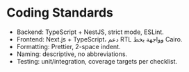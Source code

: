 # Coding Standards

- Backend: TypeScript + NestJS, strict mode, ESLint.
- Frontend: Next.js + TypeScript، دعم RTL وواجهة بخط Cairo.
- Formatting: Prettier, 2-space indent.
- Naming: descriptive, no abbreviations.
- Testing: unit/integration, coverage targets per checklist.
